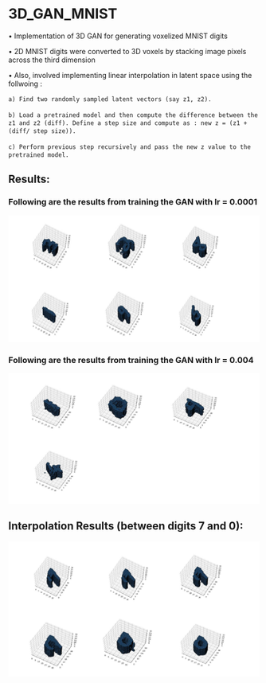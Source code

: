 # 3D_GAN_MNIST 

• Implementation of 3D GAN for generating voxelized MNIST digits

• 2D MNIST digits were converted to 3D voxels by stacking image pixels across the third dimension

• Also, involved implementing linear interpolation in latent space using the follwoing : 

    a) Find two randomly sampled latent vectors (say z1, z2).
  
    b) Load a pretrained model and then compute the difference between the z1 and z2 (diff). Define a step size and compute as : new z = (z1 + (diff/ step size)). 
  
    c) Perform previous step recursively and pass the new z value to the pretrained model.
  
 ## Results:
 
 ### Following are the results from training the GAN with lr = 0.0001
 
<p align="center">
  <img src="/images/img2.JPG">
</p>

 ### Following are the results from training the GAN with lr = 0.004
<p align="center">
  <img src="/images/img3.JPG">
</p>

## Interpolation Results (between digits 7 and 0): 

<p align="center">
  <img src="/images/img4.JPG">
</p>
